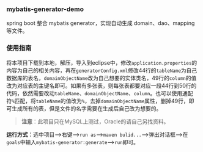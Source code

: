 ### mybatis-generator-demo

spring boot 整合 mybatis generator，实现自动生成 domain、dao、mapping 等文件。

### 使用指南

将本项目下载到本地，解压，导入到eclipse中，修改`application.properties`的内容为自己的相关内容，再在`generatorConfig.xml`修改44行的`tableName`为自己数据库的表名，`domainObjectName`改为自己想要的实体类名，49行的`column`的值改为对应表的主键名即可。如果有多张表，则每张表都要对应一段44行到50行的代码，依然需要改动`tableName`、`domainObjectName`、`column`。也可以使用通配符`%`匹配，将`tableName`的值改为`%`，去掉`domainObjectName`属性，删掉49行，即可生成所有的表，但是文件的名字需要在生成后自己改为想要的。

> **注意**：此项目只在MySQL上测过，Oracle的请自己另找资料。

**运行方式**：选中项目-->右键-->`run as`-->`maven bulid...`-->弹出对话框-->在`goals`中输入`mybatis-generator:generate`-->`run`即可。
